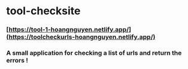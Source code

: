# tool-checksite


### [https://tool-1-hoangnguyen.netlify.app/](https://toolcheckurls-hoangnguyen.netlify.app/)
### A small application for checking a list of urls and return the errors !






